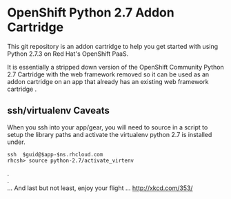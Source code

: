 OpenShift Python 2.7 Addon Cartridge
========================================

This git repository is an addon cartridge to help you get
started with using Python 2.7.3 on Red Hat's OpenShift PaaS.

It is essentially a stripped down version of the OpenShift Community Python 2.7 Cartridge
with the web framework removed so it can be used as an addon cartridge on an app that
already has an existing web framework cartridge .


ssh/virtualenv Caveats
----------------------
When you ssh into your app/gear, you will need to source in a script to setup the library paths and activate the virtualenv python 2.7 is installed under.

    ssh  $guid@$app-$ns.rhcloud.com
    rhcsh> source python-2.7/activate_virtenv

.    
.    
... And last but not least, enjoy your flight ... http://xkcd.com/353/


